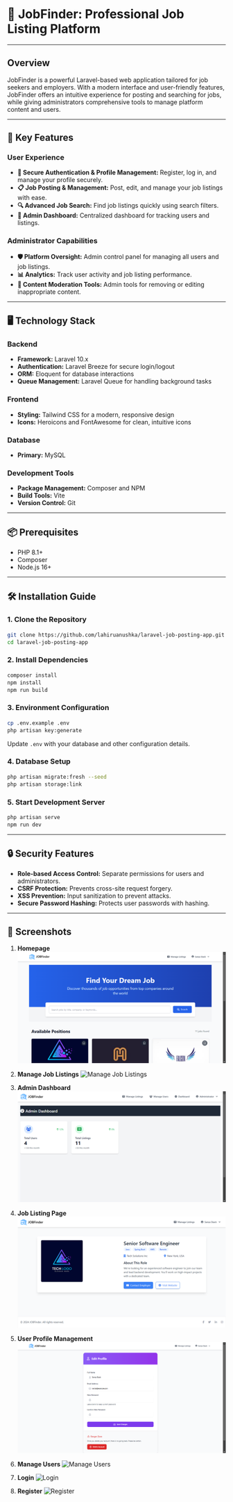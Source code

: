# 🌟 JobFinder: Professional Job Listing Platform

---

## Overview

JobFinder is a powerful Laravel-based web application tailored for job seekers and employers. With a modern interface and user-friendly features, JobFinder offers an intuitive experience for posting and searching for jobs, while giving administrators comprehensive tools to manage platform content and users.

---

## 🚀 Key Features

### User Experience
- **🔐 Secure Authentication & Profile Management:** Register, log in, and manage your profile securely.
- **📋 Job Posting & Management:** Post, edit, and manage your job listings with ease.
- **🔍 Advanced Job Search:** Find job listings quickly using search filters.
- **👤 Admin Dashboard:** Centralized dashboard for tracking users and listings.

### Administrator Capabilities
- **🛡️ Platform Oversight:** Admin control panel for managing all users and job listings.
- **📊 Analytics:** Track user activity and job listing performance.
- **🚧 Content Moderation Tools:** Admin tools for removing or editing inappropriate content.

---

## 🖥️ Technology Stack

### Backend
- **Framework:** Laravel 10.x
- **Authentication:** Laravel Breeze for secure login/logout
- **ORM:** Eloquent for database interactions
- **Queue Management:** Laravel Queue for handling background tasks

### Frontend
- **Styling:** Tailwind CSS for a modern, responsive design
- **Icons:** Heroicons and FontAwesome for clean, intuitive icons

### Database
- **Primary:** MySQL

### Development Tools
- **Package Management:** Composer and NPM
- **Build Tools:** Vite
- **Version Control:** Git

---

## 📦 Prerequisites

- PHP 8.1+
- Composer
- Node.js 16+

---

## 🛠️ Installation Guide

### 1. Clone the Repository
```bash
git clone https://github.com/lahiruanushka/laravel-job-posting-app.git
cd laravel-job-posting-app
```

### 2. Install Dependencies
```bash
composer install
npm install
npm run build
```

### 3. Environment Configuration
```bash
cp .env.example .env
php artisan key:generate
```
Update `.env` with your database and other configuration details.

### 4. Database Setup
```bash
php artisan migrate:fresh --seed
php artisan storage:link
```

### 5. Start Development Server
```bash
php artisan serve
npm run dev
```

---

## 🔒 Security Features

- **Role-based Access Control:** Separate permissions for users and administrators.
- **CSRF Protection:** Prevents cross-site request forgery.
- **XSS Prevention:** Input sanitization to prevent attacks.
- **Secure Password Hashing:** Protects user passwords with hashing.

---

## 📸 Screenshots

1. **Homepage**
   ![Homepage](docs/screenshots/home.png)

2. **Manage Job Listings**
   ![Manage Job Listings](docs/screeshots/manage-listings.png)

3. **Admin Dashboard**
   ![Admin Dashboard](docs/screenshots/dashboard.png)

4. **Job Listing Page**
   ![Job Listing](docs/screenshots/show-listing.png)

5. **User Profile Management**
   ![Profile Management](docs/screenshots/update-profile.png)

6. **Manage Users**
   ![Manage Users](docs/screeshots/manage-users.png)

7. **Login**
   ![Login](docs/screeshots/login.png)

8. **Register**
   ![Register](docs/screeshots/register.png)
